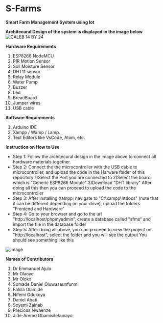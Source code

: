 # S-Farms
**Smart Farm Management System using Iot**

**Architecural Design of the system is displayed in the image below**
![CALEB 14 BY 24](https://user-images.githubusercontent.com/48515473/204706840-fd139ab2-60e6-43a4-ad0f-69afb1fb9c3b.jpg)

**Hardware Requirements**
1. ESP8266 NodeMCU
2. PIR Motion Sensor
3. Soil Moisture Sensor
4. DHT11 sensor
5. Relay Module
6. Water Pump
7. Buzzer
8. Led 
9. BreadBoard
10. Jumper wires
11. USB cable

**Software Requirements**
1. Arduino IDE
2. Xampp / Wamp / Lamp.
3. Text Editors like VsCode, Atom, etc.


**Instruction on How to Use**
- Step 1: Follow the architecural design in the image above to connect all hardware materials together.
- Step 2: Connect the the microcontroller with the USB cable to microcontroller, and upload the code in the Harware folder of this repository
  1)Select the Port you are connected to
  2)Select the board which is "Generic ESP8266 Module"
  3)Download "DHT library"
  After doing all this then you can proceed to upload the code to the microcontroller
- Step 3: After installing Xampp, navigate to "C:\xampp\htdocs" (note that it can be different depending on your drive), upload the folders "Frontend and Hardware"
- Step 4: Go to your browser and go to the url "http://localhost/phpmyadmin", create a database called "sfms" and import the file in the database folder
- Step 5: After doing all above, you can proceed to view the project on "http://localhost", select the folder and you will see the output
You should see something like this 

![image](https://user-images.githubusercontent.com/48515473/204709007-21f42d8d-fbb9-4b4b-9975-a2b1b5df8027.png)


**Names of Contributors**
1. Dr Emmanuel Ajulo
2. Mr Olaoye
3. Mr Oloko
4. Somade Daniel Oluwaseunfunmi
5. Falola Olamide
6. Nifemi Odukoya
7. Daniel Abati
8. Soyemi Zainab
9. Precious Nwaenze
10. Jide-Aremo Obamisilekunayo
